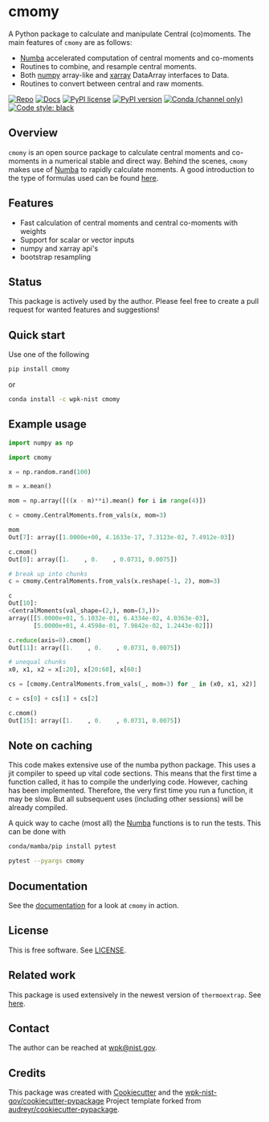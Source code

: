 # cmomy

A Python package to calculate and manipulate Central (co)moments. The main
features of `cmomy` are as follows:

- [Numba][Numba] accelerated computation of central moments and co-moments
- Routines to combine, and resample central moments.
- Both [numpy][numpy] array-like and [xarray][xarray] DataArray interfaces to
  Data.
- Routines to convert between central and raw moments.

[![Repo][repo-badge]][repo-link] [![Docs][docs-badge]][docs-link]
[![PyPI license][license-badge]][license-link]
[![PyPI version][pypi-badge]][pypi-link]
[![Conda (channel only)][conda-badge]][conda-link]
[![Code style: black][black-badge]][black-link]

[black-badge]: https://img.shields.io/badge/code%20style-black-000000.svg
[black-link]: https://github.com/ambv/black
[pypi-badge]: https://img.shields.io/pypi/v/cmomy

<!-- [pypi-badge]: https://badge.fury.io/py/cmomy.svg -->

[pypi-link]: https://pypi.org/project/cmomy
[docs-badge]: https://img.shields.io/badge/docs-sphinx-informational
[docs-link]: https://pages.nist.gov/cmomy/
[repo-badge]: https://img.shields.io/badge/--181717?logo=github&logoColor=ffffff
[repo-link]: https://github.com/usnistgov/cmomy
[conda-badge]: https://img.shields.io/conda/v/wpk-nist/cmomy
[conda-link]: https://anaconda.org/wpk-nist/cmomy
[numpy]: https://numpy.org
[Numba]: https://numba.pydata.org/
[xarray]: https://docs.xarray.dev/en/stable/

<!-- Use total link so works from anywhere -->

[license-badge]: https://img.shields.io/pypi/l/cmomy?color=informational
[license-link]: https://github.com/usnistgov/cmomy/blob/master/LICENSE

<!-- For more badges see
https://shields.io/category/other
https://naereen.github.io/badges/
-->

## Overview

`cmomy` is an open source package to calculate central moments and co-moments in
a numerical stable and direct way. Behind the scenes, `cmomy` makes use of
[Numba][Numba] to rapidly calculate moments. A good introduction to the type of
formulas used can be found
[here](https://en.wikipedia.org/wiki/Algorithms_for_calculating_variance).

## Features

- Fast calculation of central moments and central co-moments with weights
- Support for scalar or vector inputs
- numpy and xarray api's
- bootstrap resampling

## Status

This package is actively used by the author. Please feel free to create a pull
request for wanted features and suggestions!

## Quick start

Use one of the following

```bash
pip install cmomy
```

or

```bash
conda install -c wpk-nist cmomy
```

## Example usage

```python
import numpy as np

import cmomy

x = np.random.rand(100)

m = x.mean()

mom = np.array([((x - m)**i).mean() for i in range(4)])

c = cmomy.CentralMoments.from_vals(x, mom=3)

mom
Out[7]: array([1.0000e+00, 4.1633e-17, 7.3123e-02, 7.4912e-03])

c.cmom()
Out[8]: array([1.    , 0.    , 0.0731, 0.0075])

# break up into chunks
c = cmomy.CentralMoments.from_vals(x.reshape(-1, 2), mom=3)

c
Out[10]:
<CentralMoments(val_shape=(2,), mom=(3,))>
array([[5.0000e+01, 5.1032e-01, 6.4334e-02, 4.0363e-03],
       [5.0000e+01, 4.4598e-01, 7.9842e-02, 1.2443e-02]])

c.reduce(axis=0).cmom()
Out[11]: array([1.    , 0.    , 0.0731, 0.0075])

# unequal chunks
x0, x1, x2 = x[:20], x[20:60], x[60:]

cs = [cmomy.CentralMoments.from_vals(_, mom=3) for _ in (x0, x1, x2)]

c = cs[0] + cs[1] + cs[2]

c.cmom()
Out[15]: array([1.    , 0.    , 0.0731, 0.0075])
```

## Note on caching

This code makes extensive use of the numba python package. This uses a jit
compiler to speed up vital code sections. This means that the first time a
function called, it has to compile the underlying code. However, caching has
been implemented. Therefore, the very first time you run a function, it may be
slow. But all subsequent uses (including other sessions) will be already
compiled.

A quick way to cache (most all) the [Numba][Numba] functions is to run the
tests. This can be done with

```bash
conda/mamba/pip install pytest

pytest --pyargs cmomy
```

<!-- end-docs -->

## Documentation

See the [documentation][docs-link] for a look at `cmomy` in action.

## License

This is free software. See [LICENSE][license-link].

## Related work

This package is used extensively in the newest version of `thermoextrap`. See
[here](https://github.com/usnistgov/thermo-extrap).

## Contact

The author can be reached at wpk@nist.gov.

## Credits

This package was created with
[Cookiecutter](https://github.com/audreyr/cookiecutter) and the
[wpk-nist-gov/cookiecutter-pypackage](https://github.com/wpk-nist-gov/cookiecutter-pypackage)
Project template forked from
[audreyr/cookiecutter-pypackage](https://github.com/audreyr/cookiecutter-pypackage).
